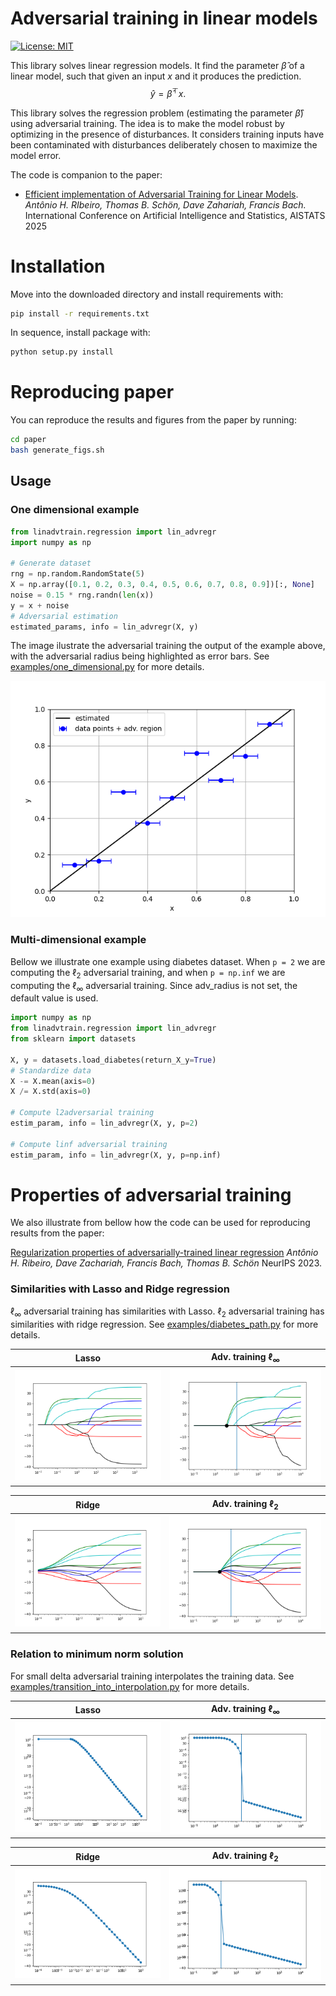 # Adversarial training in linear models

[![License: MIT](https://img.shields.io/badge/License-MIT-yellow.svg)](https://opensource.org/licenses/MIT)

This library solves linear regression models. It find the parameter $\hat \beta$ of a linear model, 
such that given an input $x$ and it produces the prediction.
$$\hat{y} = \hat\beta^\top x.$$


This library solves the regression problem (estimating the parameter $\hat\beta$) using adversarial training.
The idea is to make the model robust by optimizing in the presence of disturbances.
It considers training inputs have been contaminated with disturbances deliberately 
chosen to maximize the model error.


The code is companion to the paper:

- [Efficient implementation of Adversarial Training for Linear Models](arxiv.org/abs/2410.12677). *Antônio H. RIbeiro, Thomas B. Schön, Dave Zahariah, Francis Bach.* International Conference on Artificial Intelligence and Statistics, AISTATS 2025


# Installation

Move into the downloaded directory and install requirements with:
```bash
pip install -r requirements.txt
```

In sequence, install package with:
```bash
python setup.py install
```

# Reproducing paper
You can reproduce the results and figures from the paper by running:
```sh
cd paper
bash generate_figs.sh
```


## Usage
### One dimensional example

```python
from linadvtrain.regression import lin_advregr
import numpy as np

# Generate dataset
rng = np.random.RandomState(5)
X = np.array([0.1, 0.2, 0.3, 0.4, 0.5, 0.6, 0.7, 0.8, 0.9])[:, None]
noise = 0.15 * rng.randn(len(x))
y = x + noise
# Adversarial estimation
estimated_params, info = lin_advregr(X, y)
```

The image ilustrate the adversarial training the output of the example above, with the adversarial radius
being highlighted as error bars.  See [examples/one_dimensional.py](examples/one_dimensional.py) for more details.

![one](imgs/one_dimensional.png)


### Multi-dimensional example
Bellow we illustrate one example using diabetes dataset. When `p = 2` we are computing the $\ell_2$ adversarial training,
and when `p = np.inf` we are computing the $\ell_\infty$ adversarial training. Since adv_radius is not set,
the default value is used.

```python
import numpy as np
from linadvtrain.regression import lin_advregr
from sklearn import datasets

X, y = datasets.load_diabetes(return_X_y=True)
# Standardize data
X -= X.mean(axis=0)
X /= X.std(axis=0)

# Compute l2adversarial training
estim_param, info = lin_advregr(X, y, p=2)

# Compute linf adversarial training
estim_param, info = lin_advregr(X, y, p=np.inf)
```


# Properties of adversarial training

We also illustrate from bellow how the code can be used for reproducing results from the paper:

[Regularization properties of adversarially-trained linear regression](https://arxiv.org/abs/2310.10807) *Antônio H. Ribeiro, Dave Zachariah, Francis Bach, Thomas B. Schön*  NeurIPS 2023.

### Similarities with Lasso and Ridge regression
$\ell_\infty$ adversarial training has similarities with Lasso. $\ell_2$ adversarial training has similarities with
ridge regression. See [examples/diabetes_path.py](examples/diabetes_path.py) for more details.

|  Lasso | Adv. training $\ell_\infty$ | 
| :---: | :---: |
| ![lasso](imgs/diabetes/lasso.png) | ![adv_linf](imgs/diabetes/advtrain_linf.png)| 

| Ridge | Adv. training $\ell_2$ |
| :---: | :---: |
| ![ridge](imgs/diabetes/ridge.png) | ![advtrain_l2](imgs/diabetes/advtrain_l2.png) |

### Relation to minimum norm solution
For small delta adversarial training interpolates the training data. 
See [examples/transition_into_interpolation.py](examples/transition_into_interpolation.py) for more details.


|  Lasso | Adv. training $\ell_\infty$ | 
| :---: | :---: |
| ![lasso](imgs/transition_into_interpolation/lasso.png) | ![adv_linf](imgs/transition_into_interpolation/advtrain_linf.png)| 

| Ridge | Adv. training $\ell_2$ |
| :---: | :---: |
| ![ridge](imgs/transition_into_interpolation/ridge.png) | ![advtrain_l2](imgs/transition_into_interpolation/advtrain_l2.png) |




